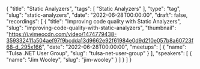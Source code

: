 {
  "title": "Static Analyzers",
  "tags": [
    "Static Analyzers"
  ],
  "type": "tag",
  "slug": "static-analyzers",
  "date": "2022-06-28T00:00:00",
  "draft": false,
  "recordings": [
    {
      "title": "Improving code quality with Static Analyzers",
      "slug": "improving-code-quality-with-static-analyzers",
      "thumbnail": "https://i.vimeocdn.com/video/1474779438-359332411a504aef97f9bcdda13d9662e92f61984e0d9d210e057b8a60723f68-d_295x166",
      "date": "2022-06-28T00:00:00",
      "meetups": [
        {
          "name": "Tulsa .NET User Group",
          "slug": "tulsa-net-user-group"
        }
      ],
      "speakers": [
        {
          "name": "Jim Wooley",
          "slug": "jim-wooley"
        }
      ]
    }
  ]
}